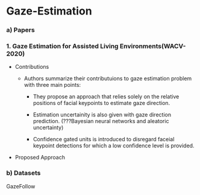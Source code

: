 # Gaze-Estimation
### a) Papers

### 1. Gaze Estimation for Assisted Living Environments(WACV-2020)
    
   - Contributions
    
     * Authors summarize their contributuions to gaze estimation problem with three main points:
    
       * They propose an approach that relies solely on the relative positions of  facial keypoints
         to estimate gaze direction. 

       * Estimation uncertainity is also given with gaze direction prediction.
         (???Bayesian neural networks and aleatoric uncertainty)

       * Confidence gated units is introduced to disregard faceial keypoint detections for which 
         a low confidence level is provided.

   * Proposed Approach
       

### b) Datasets
GazeFollow

